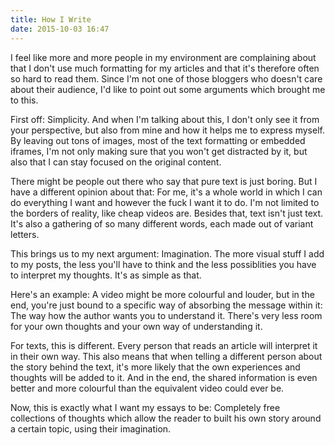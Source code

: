```yaml
---
title: How I Write
date: 2015-10-03 16:47
---
```


I feel like more and more people in my environment are complaining about that I don't use much formatting for my articles and that it's therefore often so hard to read them. Since I'm not one of those bloggers who doesn't care about their audience, I'd like to point out some arguments which brought me to this.

First off: Simplicity. And when I'm talking about this, I don't only see it from your perspective, but also from mine and how it helps me to express myself. By leaving out tons of images, most of the text formatting or embedded iframes, I'm not only making sure that you won't get distracted by it, but also that I can stay focused on the original content.

There might be people out there who say that pure text is just boring. But I have a different opinion about that: For me, it's a whole world in which I can do everything I want and however the fuck I want it to do. I'm not limited to the borders of reality, like cheap videos are. Besides that, text isn't just text. It's also a gathering of so many different words, each made out of variant letters.

This brings us to my next argument: Imagination. The more visual stuff I add to my posts, the less you'll have to think and the less possiblities you have to interpret my thoughts. It's as simple as that.

Here's an example: A video might be more colourful and louder, but in the end, you're just bound to a specific way of absorbing the message within it: The way how the author wants you to understand it. There's very less room for your own thoughts and your own way of understanding it.

For texts, this is different. Every person that reads an article will interpret it in their own way. This also means that when telling a different person about the story behind the text, it's more likely that the own experiences and thoughts will be added to it. And in the end, the shared information is even better and more colourful than the equivalent video could ever be.

Now, this is exactly what I want my essays to be: Completely free collections of thoughts which allow the reader to built his own story around a certain topic, using their imagination.